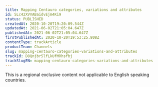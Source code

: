 ```yaml
---
title: Mapping Centauro categories, variations and attributes
id: 5Lc42XVVABaidvEjm4Ki9
status: PUBLISHED
createdAt: 2020-10-20T19:20:09.544Z
updatedAt: 2021-06-02T21:05:04.647Z
publishedAt: 2021-06-02T21:05:04.647Z
firstPublishedAt: 2020-10-20T19:53:25.808Z
contentType: trackArticle
productTeam: Channels
slug: mapping-centauro-categories-variations-and-attributes
trackId: D8Qnjbr5lfLkUfMRhsfbj
trackSlugEN: mapping-centauro-categories-variations-and-attributes
---
```


<div class="alert alert-warning" role="alert">This is a regional exclusive content not applicable to 
English speaking countries.</div>
